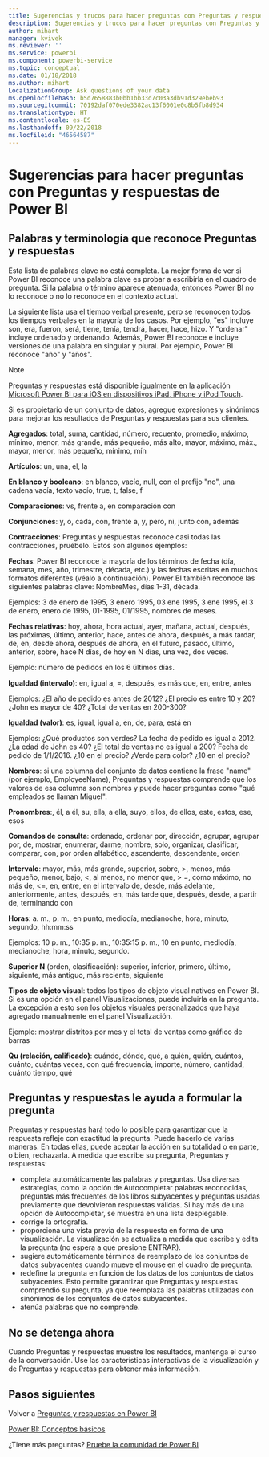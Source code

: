 ```yaml
---
title: Sugerencias y trucos para hacer preguntas con Preguntas y respuestas en Power BI
description: Sugerencias y trucos para hacer preguntas con Preguntas y respuestas en Power BI
author: mihart
manager: kvivek
ms.reviewer: ''
ms.service: powerbi
ms.component: powerbi-service
ms.topic: conceptual
ms.date: 01/18/2018
ms.author: mihart
LocalizationGroup: Ask questions of your data
ms.openlocfilehash: b5d7658883b0bb1bb33d7c03a3db91d329ebeb93
ms.sourcegitcommit: 70192daf070ede3382ac13f6001e0c8b5fb8d934
ms.translationtype: HT
ms.contentlocale: es-ES
ms.lasthandoff: 09/22/2018
ms.locfileid: "46564587"
---
```

# <a name="tips-for-asking-questions-in-power-bi-qa"></a>Sugerencias para hacer preguntas con Preguntas y respuestas de Power BI
## <a name="words-and-terminology-that-qa-recognizes"></a>Palabras y terminología que reconoce Preguntas y respuestas
Esta lista de palabras clave no está completa.  La mejor forma de ver si Power BI reconoce una palabra clave es probar a escribirla en el cuadro de pregunta.  Si la palabra o término aparece atenuada, entonces Power BI no lo reconoce o no lo reconoce en el contexto actual.

La siguiente lista usa el tiempo verbal presente, pero se reconocen todos los tiempos verbales en la mayoría de los casos. Por ejemplo, "es" incluye son, era, fueron, será, tiene, tenía, tendrá, hacer, hace, hizo.  Y "ordenar" incluye ordenado y ordenando.  Además, Power BI reconoce e incluye versiones de una palabra en singular y plural. Por ejemplo, Power BI reconoce "año" y "años".

> [!NOTE]
> Preguntas y respuestas está disponible igualmente en la aplicación [Microsoft Power BI para iOS en dispositivos iPad, iPhone y iPod Touch](mobile/mobile-apps-ios-qna.md).
> 
> 

Si es propietario de un conjunto de datos, agregue expresiones y sinónimos para mejorar los resultados de Preguntas y respuestas para sus clientes.

**Agregados**: total, suma, cantidad, número, recuento, promedio, máximo, mínimo, menor, más grande, más pequeño, más alto, mayor, máximo, máx., mayor, menor, más pequeño, mínimo, mín

**Artículos**: un, una, el, la

**En blanco y booleano**: en blanco, vacío, null, con el prefijo "no", una cadena vacía, texto vacío, true, t, false, f

**Comparaciones**: vs, frente a, en comparación con

**Conjunciones**: y, o, cada, con, frente a, y, pero, ni, junto con, además

**Contracciones**: Preguntas y respuestas reconoce casi todas las contracciones, pruébelo.  Estos son algunos ejemplos: 

**Fechas**: Power BI reconoce la mayoría de los términos de fecha (día, semana, mes, año, trimestre, década, etc.) y las fechas escritas en muchos formatos diferentes (véalo a continuación). Power BI también reconoce las siguientes palabras clave: NombreMes, días 1-31, década.

Ejemplos: 3 de enero de 1995, 3 enero 1995, 03 ene 1995, 3 ene 1995, el 3 de enero, enero de 1995, 01-1995, 01/1995, nombres de meses.

**Fechas relativas**: hoy, ahora, hora actual, ayer, mañana, actual, después, las próximas, último, anterior, hace, antes de ahora, después, a más tardar, de, en, desde ahora, después de ahora, en el futuro, pasado, último, anterior, sobre, hace N días, de hoy en N días, una vez, dos veces.

Ejemplo: número de pedidos en los 6 últimos días.

**Igualdad (intervalo)**: en, igual a, =, después, es más que, en, entre, antes

Ejemplos: ¿El año de pedido es antes de 2012? ¿El precio es entre 10 y 20? ¿John es mayor de 40? ¿Total de ventas en 200-300?

**Igualdad (valor)**: es, igual, igual a, en, de, para, está en

Ejemplos: ¿Qué productos son verdes? La fecha de pedido es igual a 2012. ¿La edad de John es 40? ¿El total de ventas no es igual a 200? Fecha de pedido de 1/1/2016. ¿10 en el precio? ¿Verde para color? ¿10 en el precio?

**Nombres**: si una columna del conjunto de datos contiene la frase "name" (por ejemplo, EmployeeName), Preguntas y respuestas comprende que los valores de esa columna son nombres y puede hacer preguntas como "qué empleados se llaman Miguel".

**Pronombres**:, él, a él, su, ella, a ella, suyo, ellos, de ellos, este, estos, ese, esos

**Comandos de consulta**: ordenado, ordenar por, dirección, agrupar, agrupar por, de, mostrar, enumerar, darme, nombre, solo, organizar, clasificar, comparar, con, por orden alfabético, ascendente, descendente, orden

**Intervalo**: mayor, más, más grande, superior, sobre, >, menos, más pequeño, menor, bajo, <, al menos, no menor que, > =, como máximo, no más de, <=, en, entre, en el intervalo de, desde, más adelante, anteriormente, antes, después, en, más tarde que, después, desde, a partir de, terminando con

**Horas**: a. m., p. m., en punto, mediodía, medianoche, hora, minuto, segundo, hh:mm:ss

Ejemplos: 10 p. m., 10:35 p. m., 10:35:15 p. m., 10 en punto, mediodía, medianoche, hora, minuto, segundo.

**Superior N** (orden, clasificación): superior, inferior, primero, último, siguiente, más antiguo, más reciente, siguiente

**Tipos de objeto visual**: todos los tipos de objeto visual nativos en Power BI.  Si es una opción en el panel Visualizaciones, puede incluirla en la pregunta.  La excepción a esto son los [objetos visuales personalizados](../power-bi-custom-visuals.md) que haya agregado manualmente en el panel Visualización.

Ejemplo: mostrar distritos por mes y el total de ventas como gráfico de barras

**Qu (relación, calificado)**: cuándo, dónde, qué, a quién, quién, cuántos, cuánto, cuántas veces, con qué frecuencia, importe, número, cantidad, cuánto tiempo, qué

## <a name="qa-helps-you-phrase-the-question"></a>Preguntas y respuestas le ayuda a formular la pregunta
Preguntas y respuestas hará todo lo posible para garantizar que la respuesta refleje con exactitud la pregunta. Puede hacerlo de varias maneras. En todas ellas, puede aceptar la acción en su totalidad o en parte, o bien, rechazarla. A medida que escribe su pregunta, Preguntas y respuestas:

* completa automáticamente las palabras y preguntas. Usa diversas estrategias, como la opción de Autocompletar palabras reconocidas, preguntas más frecuentes de los libros subyacentes y preguntas usadas previamente que devolvieron respuestas válidas. Si hay más de una opción de Autocompletar, se muestra en una lista desplegable.
* corrige la ortografía.
* proporciona una vista previa de la respuesta en forma de una visualización. La visualización se actualiza a medida que escribe y edita la pregunta (no espera a que presione ENTRAR).
* sugiere automáticamente términos de reemplazo de los conjuntos de datos subyacentes cuando mueve el mouse en el cuadro de pregunta.
* redefine la pregunta en función de los datos de los conjuntos de datos subyacentes. Esto permite garantizar que Preguntas y respuestas comprendió su pregunta, ya que reemplaza las palabras utilizadas con sinónimos de los conjuntos de datos subyacentes.
* atenúa palabras que no comprende.

## <a name="dont-stop-now"></a>No se detenga ahora
Cuando Preguntas y respuestas muestre los resultados, mantenga el curso de la conversación. Use las características interactivas de la visualización y de Preguntas y respuestas para obtener más información.

## <a name="next-steps"></a>Pasos siguientes
Volver a [Preguntas y respuestas en Power BI](end-user-q-and-a.md)  

[Power BI: Conceptos básicos](end-user-basic-concepts.md)  

¿Tiene más preguntas? [Pruebe la comunidad de Power BI](http://community.powerbi.com/)


